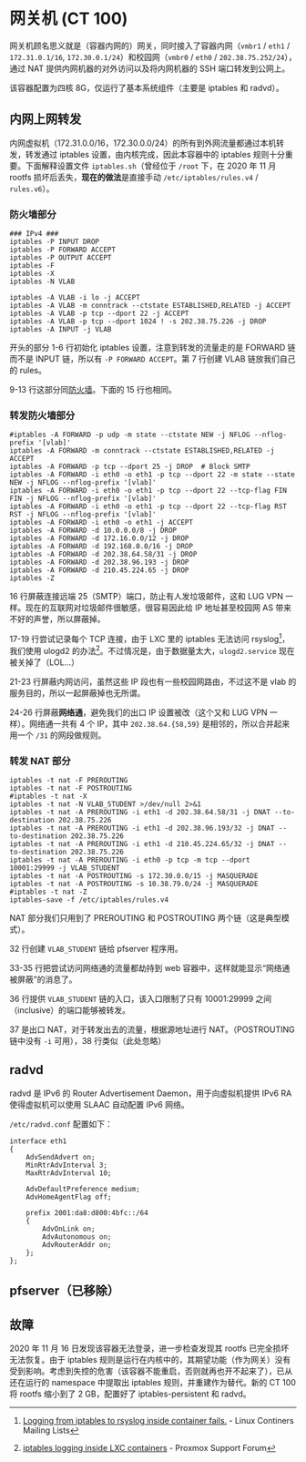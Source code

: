 # 网关机 (CT 100)

网关机顾名思义就是（容器内网的）网关，同时接入了容器内网（`vmbr1` / `eth1` / `172.31.0.1/16`, `172.30.0.1/24`）和校园网（`vmbr0` / `eth0` / `202.38.75.252/24`），通过 NAT 提供内网机器的对外访问以及将内网机器的 SSH 端口转发到公网上。

该容器配置为四核 8G，仅运行了基本系统组件（主要是 iptables 和 radvd）。

## 内网上网转发

内网虚拟机（172.31.0.0/16，172.30.0.0/24）的所有到外网流量都通过本机转发，转发通过 iptables 设置，由内核完成，因此本容器中的 iptables 规则十分重要。下面解释设置文件 `iptables.sh`（曾经位于 `/root` 下，在 2020 年 11 月 rootfs 损坏后丢失，**现在的做法**是直接手动 `/etc/iptables/rules.v4` / `rules.v6`）。

### 防火墙部分

```shell linenums="1"
### IPv4 ###
iptables -P INPUT DROP
iptables -P FORWARD ACCEPT
iptables -P OUTPUT ACCEPT
iptables -F
iptables -X
iptables -N VLAB

iptables -A VLAB -i lo -j ACCEPT
iptables -A VLAB -m conntrack --ctstate ESTABLISHED,RELATED -j ACCEPT
iptables -A VLAB -p tcp --dport 22 -j ACCEPT
iptables -A VLAB -p tcp --dport 1024 ! -s 202.38.75.226 -j DROP
iptables -A INPUT -j VLAB
```

开头的部分 1-6 行初始化 iptables 设置，注意到转发的流量走的是 FORWARD 链而不是 INPUT 链，所以有 `-P FORWARD ACCEPT`。第 7 行创建 VLAB 链放我们自己的 rules。

9-13 行这部分同[防火墙](../networking/firewall.md#explanations)。下面的 15 行也相同。

### 转发防火墙部分

```shell linenums="14"
#iptables -A FORWARD -p udp -m state --ctstate NEW -j NFLOG --nflog-prefix '[vlab]'
iptables -A FORWARD -m conntrack --ctstate ESTABLISHED,RELATED -j ACCEPT
iptables -A FORWARD -p tcp --dport 25 -j DROP  # Block SMTP
iptables -A FORWARD -i eth0 -o eth1 -p tcp --dport 22 -m state --state NEW -j NFLOG --nflog-prefix '[vlab]'
iptables -A FORWARD -i eth0 -o eth1 -p tcp --dport 22 --tcp-flag FIN FIN -j NFLOG --nflog-prefix '[vlab]'
iptables -A FORWARD -i eth0 -o eth1 -p tcp --dport 22 --tcp-flag RST RST -j NFLOG --nflog-prefix '[vlab]'
iptables -A FORWARD -i eth0 -o eth1 -j ACCEPT
iptables -A FORWARD -d 10.0.0.0/8 -j DROP
iptables -A FORWARD -d 172.16.0.0/12 -j DROP
iptables -A FORWARD -d 192.168.0.0/16 -j DROP
iptables -A FORWARD -d 202.38.64.58/31 -j DROP
iptables -A FORWARD -d 202.38.96.193 -j DROP
iptables -A FORWARD -d 210.45.224.65 -j DROP
iptables -Z
```

16 行屏蔽连接远端 25（SMTP）端口，防止有人发垃圾邮件，这和 LUG VPN 一样。现在的互联网对垃圾邮件很敏感，很容易因此给 IP 地址甚至校园网 AS 带来不好的声誉，所以屏蔽掉。

17-19 行尝试记录每个 TCP 连接，由于 LXC 里的 iptables 无法访问 rsyslog[^1]，我们使用 ulogd2 的办法[^2]。不过情况是，由于数据量太大，`ulogd2.service` 现在被关掉了（LOL...）

21-23 行屏蔽内网访问，虽然这些 IP 段也有一些校园网路由，不过这不是 vlab 的服务目的，所以一起屏蔽掉也无所谓。

24-26 行屏蔽**网络通**，避免我们的出口 IP 设置被改（这个又和 LUG VPN 一样）。网络通一共有 4 个 IP，其中 `202.38.64.{58,59}` 是相邻的，所以合并起来用一个 `/31` 的网段做规则。

### 转发 NAT 部分

```shell linenums="29"
iptables -t nat -F PREROUTING
iptables -t nat -F POSTROUTING
#iptables -t nat -X
iptables -t nat -N VLAB_STUDENT >/dev/null 2>&1
iptables -t nat -A PREROUTING -i eth1 -d 202.38.64.58/31 -j DNAT --to-destination 202.38.75.226
iptables -t nat -A PREROUTING -i eth1 -d 202.38.96.193/32 -j DNAT --to-destination 202.38.75.226
iptables -t nat -A PREROUTING -i eth1 -d 210.45.224.65/32 -j DNAT --to-destination 202.38.75.226
iptables -t nat -A PREROUTING -i eth0 -p tcp -m tcp --dport 10001:29999 -j VLAB_STUDENT
iptables -t nat -A POSTROUTING -s 172.30.0.0/15 -j MASQUERADE
iptables -t nat -A POSTROUTING -s 10.38.79.0/24 -j MASQUERADE
#iptables -t nat -Z
iptables-save -f /etc/iptables/rules.v4
```

NAT 部分我们只用到了 PREROUTING 和 POSTROUTING 两个链（这是典型模式）。

32 行创建 `VLAB_STUDENT` 链给 pfserver 程序用。

33-35 行把尝试访问网络通的流量都劫持到 web 容器中，这样就能显示“网络通被屏蔽”的消息了。

36 行提供 `VLAB_STUDENT` 链的入口，该入口限制了只有 10001:29999 之间（inclusive）的端口能够被转发。

37 是出口 NAT，对于转发出去的流量，根据源地址进行 NAT。（POSTROUTING 链中没有 `-i` 可用），38 行类似（此处忽略）

## radvd

radvd 是 IPv6 的 Router Advertisement Daemon，用于向虚拟机提供 IPv6 RA 使得虚拟机可以使用 SLAAC 自动配置 IPv6 网络。

`/etc/radvd.conf` 配置如下：

```
interface eth1
{
    AdvSendAdvert on;
    MinRtrAdvInterval 3;
    MaxRtrAdvInterval 10;

    AdvDefaultPreference medium;
    AdvHomeAgentFlag off;

    prefix 2001:da8:d800:4bfc::/64
    {
        AdvOnLink on;
        AdvAutonomous on;
        AdvRouterAddr on;
    };
};
```

## pfserver（已移除）

## 故障

2020 年 11 月 16 日发现该容器无法登录，进一步检查发现其 rootfs 已完全损坏无法恢复。由于 iptables 规则是运行在内核中的，其期望功能（作为网关）没有受到影响。考虑到失控的危害（该容器不能重启，否则就再也开不起来了），已从还在运行的 namespace 中提取出 iptables 规则，并重建作为替代。新的 CT 100 将 rootfs 缩小到了 2 GB，配置好了 iptables-persistent 和 radvd。


  [^1]: [Logging from iptables to rsyslog inside container fails.](https://lists.linuxcontainers.org/pipermail/lxc-users/2017-February/012852.html) - Linux Continers Mailing Lists
  [^2]: [iptables logging inside LXC containers](https://forum.proxmox.com/threads/iptables-logging-inside-lxc-containers.25594/) - Proxmox Support Forum
  